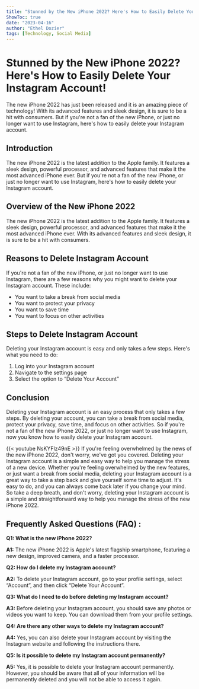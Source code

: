 ```yaml
---
title: "Stunned by the New iPhone 2022? Here's How to Easily Delete Your Instagram Account!"
ShowToc: true 
date: "2023-04-16"
author: "Ethel Dozier" 
tags: [Technology, Social Media]
---
```

# Stunned by the New iPhone 2022? Here's How to Easily Delete Your Instagram Account!

The new iPhone 2022 has just been released and it is an amazing piece of technology! With its advanced features and sleek design, it is sure to be a hit with consumers. But if you're not a fan of the new iPhone, or just no longer want to use Instagram, here's how to easily delete your Instagram account. 

## Introduction

The new iPhone 2022 is the latest addition to the Apple family. It features a sleek design, powerful processor, and advanced features that make it the most advanced iPhone ever. But if you're not a fan of the new iPhone, or just no longer want to use Instagram, here's how to easily delete your Instagram account. 

## Overview of the New iPhone 2022

The new iPhone 2022 is the latest addition to the Apple family. It features a sleek design, powerful processor, and advanced features that make it the most advanced iPhone ever. With its advanced features and sleek design, it is sure to be a hit with consumers. 

## Reasons to Delete Instagram Account

If you're not a fan of the new iPhone, or just no longer want to use Instagram, there are a few reasons why you might want to delete your Instagram account. These include: 

- You want to take a break from social media 
- You want to protect your privacy 
- You want to save time 
- You want to focus on other activities 

## Steps to Delete Instagram Account

Deleting your Instagram account is easy and only takes a few steps. Here's what you need to do: 

1. Log into your Instagram account 
2. Navigate to the settings page 
3. Select the option to “Delete Your Account” 

## Conclusion

Deleting your Instagram account is an easy process that only takes a few steps. By deleting your account, you can take a break from social media, protect your privacy, save time, and focus on other activities. So if you're not a fan of the new iPhone 2022, or just no longer want to use Instagram, now you know how to easily delete your Instagram account.

{{< youtube NsKYFlz49nE >}} 
If you're feeling overwhelmed by the news of the new iPhone 2022, don't worry, we've got you covered. Deleting your Instagram account is a simple and easy way to help you manage the stress of a new device. Whether you're feeling overwhelmed by the new features, or just want a break from social media, deleting your Instagram account is a great way to take a step back and give yourself some time to adjust. It's easy to do, and you can always come back later if you change your mind. So take a deep breath, and don't worry, deleting your Instagram account is a simple and straightforward way to help you manage the stress of the new iPhone 2022.

## Frequently Asked Questions (FAQ) :
**Q1: What is the new iPhone 2022?**

**A1:** The new iPhone 2022 is Apple's latest flagship smartphone, featuring a new design, improved camera, and a faster processor.

**Q2: How do I delete my Instagram account?**

**A2:** To delete your Instagram account, go to your profile settings, select “Account”, and then click “Delete Your Account”.

**Q3: What do I need to do before deleting my Instagram account?**

**A3:** Before deleting your Instagram account, you should save any photos or videos you want to keep. You can download them from your profile settings.

**Q4: Are there any other ways to delete my Instagram account?**

**A4:** Yes, you can also delete your Instagram account by visiting the Instagram website and following the instructions there.

**Q5: Is it possible to delete my Instagram account permanently?**

**A5:** Yes, it is possible to delete your Instagram account permanently. However, you should be aware that all of your information will be permanently deleted and you will not be able to access it again.


